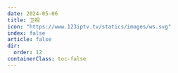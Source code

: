 ```yaml
---
date: 2024-05-06
title: 卫视
icon: "https://www.123iptv.tv/statics/images/ws.svg"
index: false
article: false
dir:
  order: 12
containerClass: toc-false
---
```

